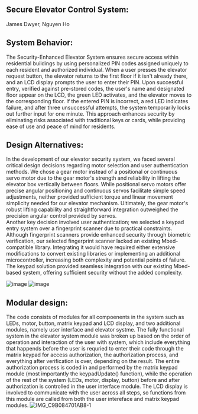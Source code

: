 ## Secure Elevator Control System: 
James Dwyer, Nguyen Ho

## System Behavior:
The Security-Enhanced Elevator System ensures secure access within residential buildings by using personalized PIN codes assigned uniquely to each resident and authorized individual. 
When a user presses the elevator request button, the elevator returns to the first floor if it isn't already there, and an LCD display prompts the user to enter their PIN. 
Upon successful entry, verified against pre-stored codes, the user's name and designated floor appear on the LCD, the green LED activates, and the elevator moves to the corresponding floor. 
If the entered PIN is incorrect, a red LED indicates failure, and after three unsuccessful attempts, the system temporarily locks out further input for one minute. 
This approach enhances security by eliminating risks associated with traditional keys or cards, while providing ease of use and peace of mind for residents.

## Design Alternatives:
In the development of our elevator security system, we faced several critical design decisions regarding motor selection and user authentication methods. 
We chose a gear motor instead of a positional or continuous servo motor due to the gear motor's strength and reliability in lifting the elevator box vertically between floors. 
While positional servo motors offer precise angular positioning and continuous servos facilitate simple speed adjustments, neither provided sufficient torque and linear movement simplicity needed for our elevator mechanism. 
Ultimately, the gear motor's robust lifting capability and straightforward integration outweighed the precision angular control provided by servos. 
<br/>
Another key decision involved user authentication; we selected a keypad entry system over a fingerprint scanner due to practical constraints. 
Although fingerprint scanners provide enhanced security through biometric verification, our selected fingerprint scanner lacked an existing Mbed-compatible library. 
Integrating it would have required either extensive modifications to convert existing libraries or implementing an additional microcontroller, increasing both complexity and potential points of failure. 
The keypad solution provided seamless integration with our existing Mbed-based system, offering sufficient security without the added complexity.

![image](https://github.com/user-attachments/assets/210d9014-db3d-400b-82c3-6084077cbcb5)
![image](https://github.com/user-attachments/assets/4c90974b-b36b-4c09-9bb0-1bf34446c235)


## Modular design:
The code consists of modules for all compoenents in the system such as LEDs, motor, button, matrix keypad and LCD display, and two additional modules, namely user interface and elevator systme. The fully functional system in the elevator system module was broken up based on the order of operation and interaction of the user with system, which include everything that happends before the user is requried to enter their code through the matrix keypad for access authorization, the authorization process, and everything after verification is over, depending on the result. The entire authorization process is coded in and performed by the matrix keypad module (most importantly the keypadUpdate() function), while the operation of the rest of the system (LEDs, motor, display, button) before and after authorization is controlled in the user interface module. The LCD display is involved to communicate with the user across all steps, so functions from this module are called from both the user intereface and matrix keypad modules. 
![IMG_C9B084701AB8-1](https://github.com/user-attachments/assets/bd9deab0-9252-4e85-a208-1407cdbd69ea)



